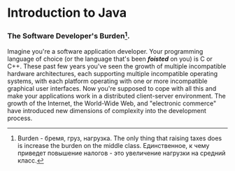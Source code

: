 # Introduction to Java
### The Software Developer's Burden[^burden].
Imagine you're a software application developer. Your programming language of choice (or the language that's been ***foisted*** on you) is C or C++. These past few years you've seen the growth of multiple incompatible hardware architectures, each supporting multiple incompatible operating systems, with each platform operating with one or more incompatible graphical user interfaces. Now you're supposed to cope with all this and make your applications work in a distributed client-server environment. The growth of the Internet, the World-Wide Web, and "electronic commerce" have introduced new dimensions of complexity into the development process.

[^burden]:  
    Burden - бремя, груз, нагрузка.
    The only thing that raising taxes does is increase the burden on the middle class.
    Единственное, к чему приведет повышение налогов - это увеличение нагрузки на средний класс.

<!-- ### Foist - подсовывать, навязывать 
We were the victims of a trick, that accursed Garin had foisted another man on to us instead of himself.
Мы стали жертвой обмана, проклятый Гарин подсунул вместо себя кого-то другого.

### quite a while - довольно давно
It's been quite a while.
Это было довольно долго. -->
